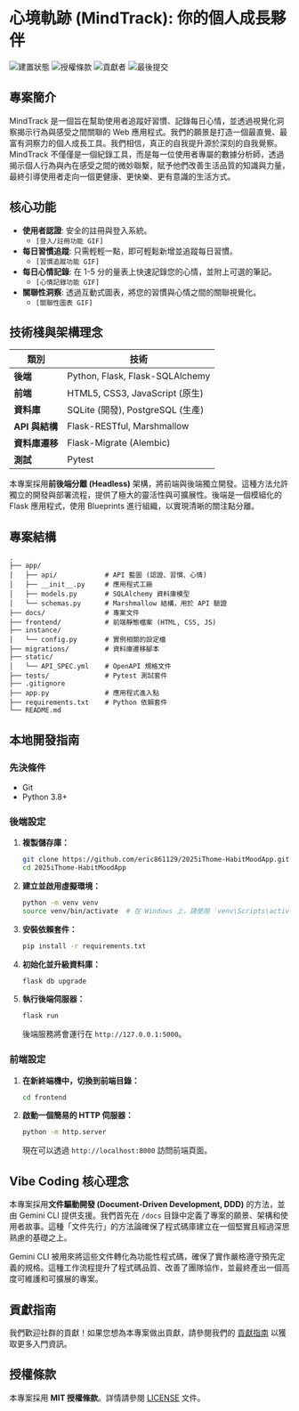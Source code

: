 # 心境軌跡 (MindTrack): 你的個人成長夥伴

![建置狀態](https://img.shields.io/badge/build-passing-brightgreen)
![授權條款](https://img.shields.io/badge/license-MIT-blue)
![貢獻者](https://img.shields.io/badge/contributors-1-orange)
![最後提交](https://img.shields.io/github/last-commit/eric861129/2025iThome-HabitMoodApp)

## 專案簡介

MindTrack 是一個旨在幫助使用者追蹤好習慣、記錄每日心情，並透過視覺化洞察揭示行為與感受之間關聯的 Web 應用程式。我們的願景是打造一個最直覺、最富有洞察力的個人成長工具。我們相信，真正的自我提升源於深刻的自我覺察。MindTrack 不僅僅是一個紀錄工具，而是每一位使用者專屬的數據分析師，透過揭示個人行為與內在感受之間的微妙聯繫，賦予他們改善生活品質的知識與力量，最終引導使用者走向一個更健康、更快樂、更有意識的生活方式。

## 核心功能

*   **使用者認證**: 安全的註冊與登入系統。
    *   `[登入/註冊功能 GIF]`
*   **每日習慣追蹤**: 只需輕輕一點，即可輕鬆新增並追蹤每日習慣。
    *   `[習慣追蹤功能 GIF]`
*   **每日心情記錄**: 在 1-5 分的量表上快速記錄您的心情，並附上可選的筆記。
    *   `[心情記錄功能 GIF]`
*   **關聯性洞察**: 透過互動式圖表，將您的習慣與心情之間的關聯視覺化。
    *   `[關聯性圖表 GIF]`

## 技術棧與架構理念

| 類別           | 技術                             |
| -------------- | -------------------------------- |
| **後端**       | Python, Flask, Flask-SQLAlchemy  |
| **前端**       | HTML5, CSS3, JavaScript (原生)   |
| **資料庫**     | SQLite (開發), PostgreSQL (生產) |
| **API 與結構** | Flask-RESTful, Marshmallow       |
| **資料庫遷移** | Flask-Migrate (Alembic)          |
| **測試**       | Pytest                           |

本專案採用**前後端分離 (Headless)** 架構，將前端與後端獨立開發。這種方法允許獨立的開發與部署流程，提供了極大的靈活性與可擴展性。後端是一個模組化的 Flask 應用程式，使用 Blueprints 進行組織，以實現清晰的關注點分離。

## 專案結構

```
.
├── app/
│   ├── api/            # API 藍圖 (認證、習慣、心情)
│   ├── __init__.py     # 應用程式工廠
│   ├── models.py       # SQLAlchemy 資料庫模型
│   └── schemas.py      # Marshmallow 結構，用於 API 驗證
├── docs/               # 專案文件
├── frontend/           # 前端靜態檔案 (HTML, CSS, JS)
├── instance/
│   └── config.py       # 實例相關的設定檔
├── migrations/         # 資料庫遷移腳本
├── static/
│   └── API_SPEC.yml    # OpenAPI 規格文件
├── tests/              # Pytest 測試套件
├── .gitignore
├── app.py              # 應用程式進入點
├── requirements.txt    # Python 依賴套件
└── README.md
```

## 本地開發指南

### 先決條件

*   Git
*   Python 3.8+

### 後端設定

1.  **複製儲存庫：**
    ```sh
    git clone https://github.com/eric861129/2025iThome-HabitMoodApp.git
    cd 2025iThome-HabitMoodApp
    ```

2.  **建立並啟用虛擬環境：**
    ```sh
    python -m venv venv
    source venv/bin/activate  # 在 Windows 上，請使用 `venv\Scripts\activate`
    ```

3.  **安裝依賴套件：**
    ```sh
    pip install -r requirements.txt
    ```

4.  **初始化並升級資料庫：**
    ```sh
    flask db upgrade
    ```

5.  **執行後端伺服器：**
    ```sh
    flask run
    ```
    後端服務將會運行在 `http://127.0.0.1:5000`。

### 前端設定

1.  **在新終端機中，切換到前端目錄：**
    ```sh
    cd frontend
    ```

2.  **啟動一個簡易的 HTTP 伺服器：**
    ```sh
    python -m http.server
    ```
    現在可以透過 `http://localhost:8000` 訪問前端頁面。

## Vibe Coding 核心理念

本專案採用**文件驅動開發 (Document-Driven Development, DDD)** 的方法，並由 Gemini CLI 提供支援。我們首先在 `/docs` 目錄中定義了專案的願景、架構和使用者故事。這種「文件先行」的方法論確保了程式碼庫建立在一個堅實且經過深思熟慮的基礎之上。

Gemini CLI 被用來將這些文件轉化為功能性程式碼，確保了實作嚴格遵守預先定義的規格。這種工作流程提升了程式碼品質、改善了團隊協作，並最終產出一個高度可維護和可擴展的專案。

## 貢獻指南

我們歡迎社群的貢獻！如果您想為本專案做出貢獻，請參閱我們的 [貢獻指南](CONTRIBUTING.md) 以獲取更多入門資訊。

## 授權條款

本專案採用 **MIT 授權條款**。詳情請參閱 [LICENSE](LICENSE) 文件。